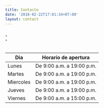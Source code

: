 ```yaml
---
title: Contacto
date: '2018-02-22T17:01:34+07:00'
layout: contact
---
```

<code>
"
"
    </code>


| Dia       | Horario de apertura   |
| --------- | --------------- |
| Lunes     | De 9:00 a.m. a 19:00 p.m. |
| Martes    | De 9:00 a.m. a 19:00 p.m. |
| Miercoles | De 9:00 a.m. a 19:00 p.m. |
| Jueves    | De 9:00 a.m. a 19:00 p.m. |
| Viernes   | De 9:00 a.m. a 15:00 p.m.  |
